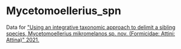 # Mycetomoellerius_spn
Data for ["Using an integrative taxonomic approach to delimit a sibling species, Mycetomoellerius mikromelanos sp. nov. (Formicidae: Attini: Attina)" 2021.](https://peerj.com/articles/11622/)
